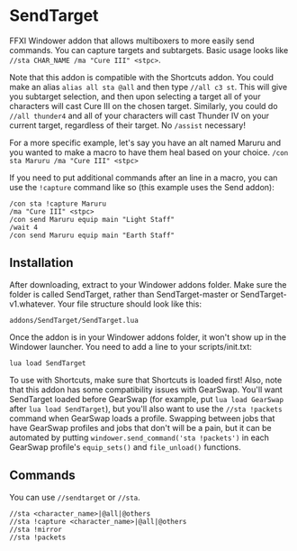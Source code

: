 # SendTarget
FFXI Windower addon that allows multiboxers to more easily send commands. You can capture targets and subtargets. Basic usage looks like `//sta CHAR_NAME /ma "Cure III" <stpc>`.

Note that this addon is compatible with the Shortcuts addon. You could make an alias `alias all sta @all` and then type `//all c3 st`. This will give you subtarget selection, and then upon selecting
a target all of your characters will cast Cure III on the chosen target. Similarly, you could do `//all thunder4` and all of your characters will cast Thunder IV on your current target, regardless
of their target. No `/assist` necessary!

For a more specific example, let's say you have an alt named Maruru and you wanted to make a macro to have them heal based on your <st> choice. `/con sta Maruru /ma "Cure III" <stpc>`

If you need to put additional commands after an <st> line in a macro, you can use the `!capture` command like so (this example uses the Send addon):

    /con sta !capture Maruru
    /ma "Cure III" <stpc>
    /con send Maruru equip main "Light Staff"
    /wait 4
    /con send Maruru equip main "Earth Staff"

## Installation
After downloading, extract to your Windower addons folder. Make sure the folder is called SendTarget, rather than SendTarget-master or SendTarget-v1.whatever. Your file structure should look like this:

    addons/SendTarget/SendTarget.lua

Once the addon is in your Windower addons folder, it won't show up in the Windower launcher. You need to add a line to your scripts/init.txt:

    lua load SendTarget

To use with Shortcuts, make sure that Shortcuts is loaded first! Also, note that this addon has some compatibility issues with GearSwap. You'll want SendTarget loaded before GearSwap (for example,
put `lua load GearSwap` after `lua load SendTarget`), but you'll also want to use the `//sta !packets` command when GearSwap loads a profile. Swapping between jobs that have GearSwap profiles and
jobs that don't will be a pain, but it can be automated by putting `windower.send_command('sta !packets')` in each GearSwap profile's `equip_sets()` and `file_unload()` functions.

## Commands
You can use `//sendtarget` or `//sta`.

    //sta <character_name>|@all|@others
    //sta !capture <character_name>|@all|@others
    //sta !mirror
    //sta !packets